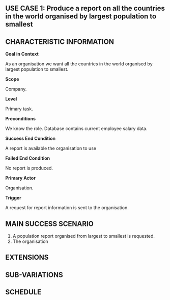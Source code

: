 **USE CASE 1: Produce a report on all the countries in the world organised by largest population to smallest**
------------------------------------------------------------------------------------------------------------------------ 

**CHARACTERISTIC INFORMATION**
------------------------------------------------------------------------------------------------------------------------ 

**Goal in Context**

As an organisation we want all the countries in the world organised by largest population to smallest.

**Scope**

Company.

**Level**

Primary task.

**Preconditions**

We know the role. Database contains current employee salary data.

**Success End Condition**

A report is available the organisation to use

**Failed End Condition**

No report is produced.

**Primary Actor**

Organisation.

**Trigger**

A request for report information is sent to the organisation.

**MAIN SUCCESS SCENARIO**
------------------------------------------------------------------------------------------------------------------------ 

1. A population report organised from largest to smallest is requested.
2. The organisation

**EXTENSIONS**
------------------------------------------------------------------------------------------------------------------------ 

**SUB-VARIATIONS**
------------------------------------------------------------------------------------------------------------------------ 

**SCHEDULE**
------------------------------------------------------------------------------------------------------------------------ 

 